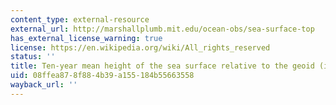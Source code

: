 ```yaml
---
content_type: external-resource
external_url: http://marshallplumb.mit.edu/ocean-obs/sea-surface-top
has_external_license_warning: true
license: https://en.wikipedia.org/wiki/All_rights_reserved
status: ''
title: Ten-year mean height of the sea surface relative to the geoid (in cms)
uid: 08ffea87-8f88-4b39-a155-184b55663558
wayback_url: ''
---
```

